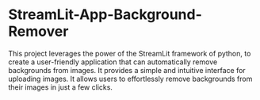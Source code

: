 # StreamLit-App-Background-Remover
This project leverages the power of the StreamLit framework of python, to create a user-friendly application that can automatically remove backgrounds from images. It provides a simple and intuitive interface for uploading images. It allows users to effortlessly remove backgrounds from their images in just a few clicks.
